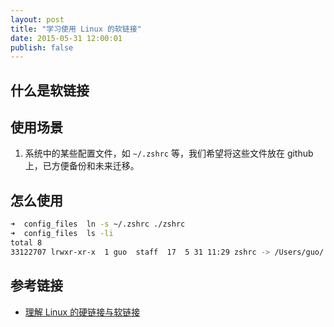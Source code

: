 ```yaml
---
layout: post
title: "学习使用 Linux 的软链接"
date: 2015-05-31 12:00:01
publish: false
---
```



## 什么是软链接


## 使用场景

1. 系统中的某些配置文件，如 `~/.zshrc` 等，我们希望将这些文件放在 github 上，已方便备份和未来迁移。

## 怎么使用

``` bash
➜  config_files  ln -s ~/.zshrc ./zshrc
➜  config_files  ls -li
total 8
33122707 lrwxr-xr-x  1 guo  staff  17  5 31 11:29 zshrc -> /Users/guo/.zshrc
```

## 参考链接

- [理解 Linux 的硬链接与软链接
](http://www.ibm.com/developerworks/cn/linux/l-cn-hardandsymb-links/)

